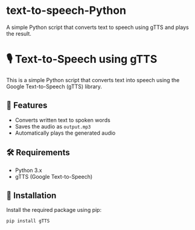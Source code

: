 # text-to-speech-Python
A simple Python script that converts text to speech using gTTS and plays the result.


# 🎙️ Text-to-Speech using gTTS

This is a simple Python script that converts text into speech using the Google Text-to-Speech (gTTS) library.

## 📌 Features
- Converts written text to spoken words
- Saves the audio as `output.mp3`
- Automatically plays the generated audio

## 🛠️ Requirements

- Python 3.x
- gTTS (Google Text-to-Speech)

## 💾 Installation

Install the required package using pip:

```bash
pip install gTTS
